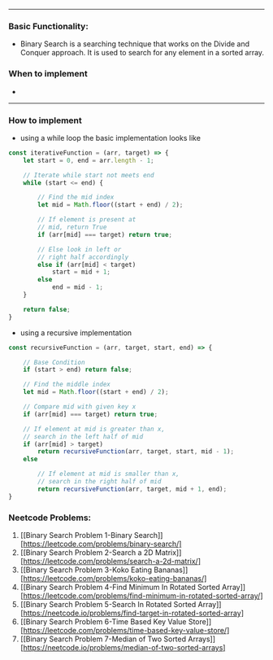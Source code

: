 ----
### Basic Functionality: 
- Binary Search is a searching technique that works on the Divide and Conquer approach. It is used to search for any element in a sorted array.

### When to implement
- 
----
### How to implement
- using a while loop the basic implementation looks like
``` js
const iterativeFunction = (arr, target) => {
    let start = 0, end = arr.length - 1;

    // Iterate while start not meets end
    while (start <= end) {

        // Find the mid index
        let mid = Math.floor((start + end) / 2);

        // If element is present at 
        // mid, return True
        if (arr[mid] === target) return true;

        // Else look in left or 
        // right half accordingly
        else if (arr[mid] < target)
            start = mid + 1;
        else
            end = mid - 1;
    }

    return false;
}

```
- using a recursive implementation
``` js
const recursiveFunction = (arr, target, start, end) => {

    // Base Condition
    if (start > end) return false;

    // Find the middle index
    let mid = Math.floor((start + end) / 2);

    // Compare mid with given key x
    if (arr[mid] === target) return true;

    // If element at mid is greater than x,
    // search in the left half of mid
    if (arr[mid] > target)
        return recursiveFunction(arr, target, start, mid - 1);
    else

        // If element at mid is smaller than x,
        // search in the right half of mid
        return recursiveFunction(arr, target, mid + 1, end);
}
```

### Neetcode Problems: 
1. [[Binary Search Problem 1-Binary Search]][https://leetcode.com/problems/binary-search/]
2. [[Binary Search Problem 2-Search a 2D Matrix]][https://leetcode.com/problems/search-a-2d-matrix/]
3. [[Binary Search Problem 3-Koko Eating Bananas]][https://leetcode.com/problems/koko-eating-bananas/]
4. [[Binary Search Problem 4-Find Minimum In Rotated Sorted Array]][https://leetcode.com/problems/find-minimum-in-rotated-sorted-array/]
5. [[Binary Search Problem 5-Search In Rotated Sorted Array]][https://neetcode.io/problems/find-target-in-rotated-sorted-array]
6. [[Binary Search Problem 6-Time Based Key Value Store]][https://leetcode.com/problems/time-based-key-value-store/]
7. [[Binary Search Problem 7-Median of Two Sorted Arrays]][https://neetcode.io/problems/median-of-two-sorted-arrays]

